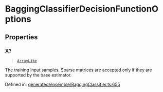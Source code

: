 # BaggingClassifierDecisionFunctionOptions

## Properties

### X?

> [`ArrayLike`](../types/ArrayLike.md)

The training input samples. Sparse matrices are accepted only if they are supported by the base estimator.

Defined in:  [generated/ensemble/BaggingClassifier.ts:655](https://github.com/transitive-bullshit/scikit-learn-ts/blob/122b3c0/packages/sklearn/src/generated/ensemble/BaggingClassifier.ts#L655)

